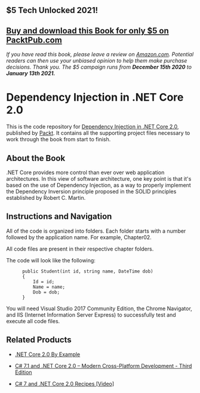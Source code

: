 ## $5 Tech Unlocked 2021!
[Buy and download this Book for only $5 on PacktPub.com](https://www.packtpub.com/product/dependency-injection-in-net-core-2-0/9781787121300)
-----
*If you have read this book, please leave a review on [Amazon.com](https://www.amazon.com/gp/product/1787121305).     Potential readers can then use your unbiased opinion to help them make purchase decisions. Thank you. The $5 campaign         runs from __December 15th 2020__ to __January 13th 2021.__*

# Dependency Injection in .NET Core 2.0
This is the code repository for [Dependency Injection in .NET Core 2.0](https://www.packtpub.com/application-development/dependency-injection-net-core-20?utm_source=github&utm_medium=repository&utm_campaign=9781787121300), published by [Packt](https://www.packtpub.com/?utm_source=github). It contains all the supporting project files necessary to work through the book from start to finish.
## About the Book
.NET Core provides more control than ever over web application architectures. In this view of software architecture, one key point is that it's based on the use of Dependency Injection, as a way to properly implement the Dependency Inversion principle proposed in the SOLID principles established by Robert C. Martin.
## Instructions and Navigation
All of the code is organized into folders. Each folder starts with a number followed by the application name. For example, Chapter02.

All code files are present in their respective chapter folders.

The code will look like the following:
```
      public Student(int id, string name, DateTime dob)
      {
          Id = id;
          Name = name;
          Dob = dob;
      }
```

You will need Visual Studio 2017 Community Edition, the Chrome Navigator, and IIS (Internet Information Server Express) to successfully test and execute all code files.

## Related Products
* [.NET Core 2.0 By Example](https://www.packtpub.com/application-development/net-core-20-example?utm_source=github&utm_medium=repository&utm_campaign=9781788395090)

* [C# 7.1 and .NET Core 2.0 – Modern Cross-Platform Development - Third Edition](https://www.packtpub.com/application-development/c-71-and-net-core-20-modern-cross-platform-development-third-edition?utm_source=github&utm_medium=repository&utm_campaign=9781788398077)

* [C# 7 and .NET Core 2.0 Recipes [Video]](https://www.packtpub.com/application-development/c-7-and-net-core-20-recipes-video?utm_source=github&utm_medium=repository&utm_campaign=9781787289444)

